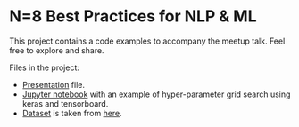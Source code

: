 # N=8 Best Practices for NLP & ML

This project contains a code examples to accompany the meetup talk. Feel free to explore and share. 

Files in the project:

* [Presentation](presentation.pdf) file. 
* [Jupyter notebook](Diabetes_TB.ipynb) with an example of hyper-parameter grid search using keras and tensorboard. 
* [Dataset](pima-indians-diabetes.csv) is taken from [here](https://www.kaggle.com/uciml/pima-indians-diabetes-database/data).
